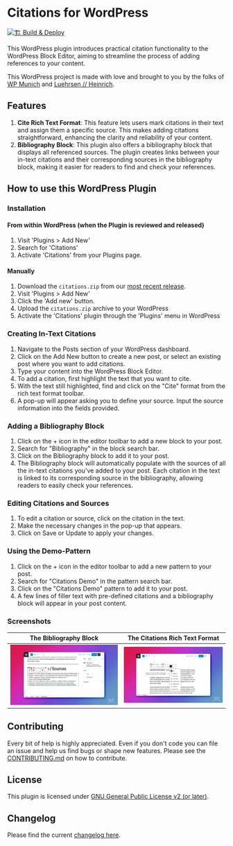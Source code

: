 # Citations for WordPress

[![🏗 Build & Deploy](../../actions/workflows/main.yml/badge.svg)](../../actions/workflows/main.yml)

This WordPress plugin introduces practical citation functionality to the WordPress Block Editor, aiming to streamline the process of adding references to your content.

This WordPress project is made with love and brought to you by the folks of [WP Munich](http://www.wp-munich.com) and [Luehrsen // Heinrich](http://www.luehrsen-heinrich.de).

## Features

1.  **Cite Rich Text Format**: This feature lets users mark citations in their text and assign them a specific source. This makes adding citations straightforward, enhancing the clarity and reliability of your content.
2.  **Bibliography Block**: This plugin also offers a bibliography block that displays all referenced sources. The plugin creates links between your in-text citations and their corresponding sources in the bibliography block, making it easier for readers to find and check your references.

## How to use this WordPress Plugin

### Installation

#### From within WordPress (when the Plugin is reviewed and released)

1. Visit \'Plugins > Add New\'
1. Search for \'Citations\'
1. Activate \'Citations\' from your Plugins page.

#### Manually 

1. Download the `citations.zip` from our [most recent release](./../../releases/latest).
1. Visit \'Plugins > Add New\'
2. Click the 'Add new' button.
3. Upload the `citations.zip` archive to your WordPress
4. Activate the \'Citations\' plugin through the \'Plugins\' menu in WordPress

### Creating In-Text Citations
1. Navigate to the Posts section of your WordPress dashboard.
1. Click on the Add New button to create a new post, or select an existing post where you want to add citations.
1. Type your content into the WordPress Block Editor.
1. To add a citation, first highlight the text that you want to cite.
1. With the text still highlighted, find and click on the "Cite" format from the rich text format toolbar.
1. A pop-up will appear asking you to define your source. Input the source information into the fields provided.

### Adding a Bibliography Block
1. Click on the + icon in the editor toolbar to add a new block to your post.
1. Search for "Bibliography" in the block search bar.
1. Click on the Bibliography block to add it to your post.
1. The Bibliography block will automatically populate with the sources of all the in-text citations you've added to your post. Each citation in the text is linked to its corresponding source in the bibliography, allowing readers to easily check your references.

### Editing Citations and Sources
1. To edit a citation or source, click on the citation in the text.
1. Make the necessary changes in the pop-up that appears.
1. Click on Save or Update to apply your changes.

### Using the Demo-Pattern

1. Click on the + icon in the editor toolbar to add a new pattern to your post.
2. Search for "Citations Demo" in the pattern search bar.
3. Click on the "Citations Demo" pattern to add it to your post.
4. A few lines of filler text with pre-defined citations and a bibliography block will appear in your post content.

### Screenshots

| The Bibliography Block | The Citations Rich Text Format |
|---|---|
| ![The Bibliography Block](./.wordpress-org/screenshot-1.png) | ![The Citations Rich Text Format](./.wordpress-org/screenshot-2.png) |

## Contributing

Every bit of help is highly appreciated. Even if you don't code you can file an issue and help us find bugs or shape new features. Please see the [CONTRIBUTING.md](./CONTRIBUTING.md) on how to contribute.

## License

This plugin is licensed under [GNU General Public License v2 (or later)](./LICENSE.md).

## Changelog

Please find the current [changelog here](./../../releases).
